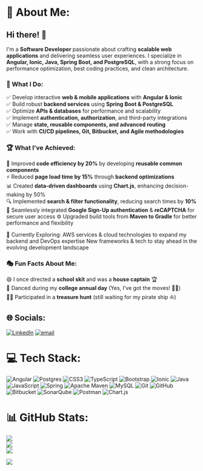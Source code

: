 # 💫 About Me:

## Hi there! 👋  

I'm a **Software Developer** passionate about crafting **scalable web applications** and delivering seamless user experiences. I specialize in **Angular, Ionic, Java, Spring Boot, and PostgreSQL**, with a strong focus on performance optimization, best coding practices, and clean architecture.  

### 🚀 What I Do:  
✅ Develop interactive **web & mobile applications** with **Angular & Ionic**  
✅ Build robust **backend services** using **Spring Boot & PostgreSQL**  
✅ Optimize **APIs & databases** for performance and scalability  
✅ Implement **authentication, authorization**, and third-party integrations  
✅ Manage **state, reusable components, and advanced routing**  
✅ Work with **CI/CD pipelines, Git, Bitbucket, and Agile methodologies**  

### 🏆 What I’ve Achieved:  
🚀 Improved **code efficiency by 20%** by developing **reusable common components**  
⚡ Reduced **page load time by 15%** through **backend optimizations**  
📊 Created **data-driven dashboards** using **Chart.js**, enhancing decision-making by 50%  
🔍 Implemented **search & filter functionality**, reducing search times by **10%**  
🔐 Seamlessly integrated **Google Sign-Up authentication** & **reCAPTCHA** for secure user access
⚙️ Upgraded build tools from **Maven to Gradle** for better performance and flexibility

🌱 Currently Exploring:
AWS services & cloud technologies to expand my backend and DevOps expertise
New frameworks & tech to stay ahead in the evolving development landscape


### 🎭 Fun Facts About Me:  
😄 I once directed a **school skit** and was a **house captain** 🏆  
💃 Danced during my **college annual day** (Yes, I’ve got the moves! 💃🔥)  
🕵️‍♀️ Participated in a **treasure hunt** (still waiting for my pirate ship ⛵)  



## 🌐 Socials:
[![LinkedIn](https://img.shields.io/badge/LinkedIn-%230077B5.svg?logo=linkedin&logoColor=white)](https://linkedin.com/in/https://linkedin.com/in/shreedevi-patil-3509a6247/) [![email](https://img.shields.io/badge/Email-D14836?logo=gmail&logoColor=white)](mailto:shreedevi031@gmail.com) 

# 💻 Tech Stack:
![Angular](https://img.shields.io/badge/angular-%23DD0031.svg?style=for-the-badge&logo=angular&logoColor=white) ![Postgres](https://img.shields.io/badge/postgres-%23316192.svg?style=for-the-badge&logo=postgresql&logoColor=white) ![CSS3](https://img.shields.io/badge/css3-%231572B6.svg?style=for-the-badge&logo=css3&logoColor=white) ![TypeScript](https://img.shields.io/badge/typescript-%23007ACC.svg?style=for-the-badge&logo=typescript&logoColor=white) ![Bootstrap](https://img.shields.io/badge/bootstrap-%238511FA.svg?style=for-the-badge&logo=bootstrap&logoColor=white) ![Ionic](https://img.shields.io/badge/Ionic-%233880FF.svg?style=for-the-badge&logo=Ionic&logoColor=white) ![Java](https://img.shields.io/badge/java-%23ED8B00.svg?style=for-the-badge&logo=openjdk&logoColor=white) ![JavaScript](https://img.shields.io/badge/javascript-%23323330.svg?style=for-the-badge&logo=javascript&logoColor=%23F7DF1E) ![Spring](https://img.shields.io/badge/spring-%236DB33F.svg?style=for-the-badge&logo=spring&logoColor=white) ![Apache Maven](https://img.shields.io/badge/Apache%20Maven-C71A36?style=for-the-badge&logo=Apache%20Maven&logoColor=white) ![MySQL](https://img.shields.io/badge/mysql-4479A1.svg?style=for-the-badge&logo=mysql&logoColor=white) ![Git](https://img.shields.io/badge/git-%23F05033.svg?style=for-the-badge&logo=git&logoColor=white) ![GitHub](https://img.shields.io/badge/github-%23121011.svg?style=for-the-badge&logo=github&logoColor=white) ![Bitbucket](https://img.shields.io/badge/bitbucket-%230047B3.svg?style=for-the-badge&logo=bitbucket&logoColor=white) ![SonarQube](https://img.shields.io/badge/SonarQube-black?style=for-the-badge&logo=sonarqube&logoColor=4E9BCD) ![Postman](https://img.shields.io/badge/Postman-FF6C37?style=for-the-badge&logo=postman&logoColor=white) ![Chart.js](https://img.shields.io/badge/chart.js-F5788D.svg?style=for-the-badge&logo=chart.js&logoColor=white)
# 📊 GitHub Stats:
![](https://github-readme-stats.vercel.app/api?username=shree031&theme=dark&hide_border=false&include_all_commits=false&count_private=false)<br/>
![](https://github-readme-streak-stats.herokuapp.com/?user=shree031&theme=dark&hide_border=false)<br/>
![](https://github-readme-stats.vercel.app/api/top-langs/?username=shree031&theme=dark&hide_border=false&include_all_commits=false&count_private=false&layout=compact)

[![](https://visitcount.itsvg.in/api?id=shree031&color=blue)](https://visitcount.itsvg.in)
